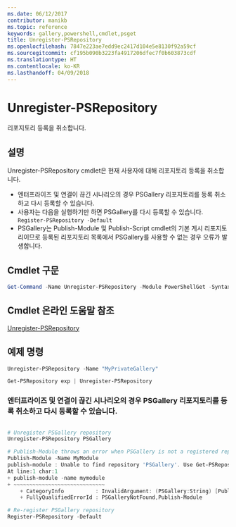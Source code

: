 ```yaml
---
ms.date: 06/12/2017
contributor: manikb
ms.topic: reference
keywords: gallery,powershell,cmdlet,psget
title: Unregister-PSRepository
ms.openlocfilehash: 7847e223ae7edd9ec2417d104e5e8130f92a59cf
ms.sourcegitcommit: cf195b090b3223fa4917206dfec7f0b603873cdf
ms.translationtype: HT
ms.contentlocale: ko-KR
ms.lasthandoff: 04/09/2018
---
```

# <a name="unregister-psrepository"></a>Unregister-PSRepository

리포지토리 등록을 취소합니다.

## <a name="description"></a>설명

Unregister-PSRepository cmdlet은 현재 사용자에 대해 리포지토리 등록을 취소합니다.
- 엔터프라이즈 및 연결이 끊긴 시나리오의 경우 PSGallery 리포지토리를 등록 취소하고 다시 등록할 수 있습니다.
- 사용자는 다음을 실행하기만 하면 PSGallery를 다시 등록할 수 있습니다. `Register-PSRepository -Default`
- PSGallery는 Publish-Module 및 Publish-Script cmdlet의 기본 게시 리포지토리이므로 등록된 리포지토리 목록에서 PSGallery를 사용할 수 없는 경우 오류가 발생합니다.

## <a name="cmdlet-syntax"></a>Cmdlet 구문

```powershell
Get-Command -Name Unregister-PSRepository -Module PowerShellGet -Syntax
```
## <a name="cmdlet-online-help-reference"></a>Cmdlet 온라인 도움말 참조

[Unregister-PSRepository](http://go.microsoft.com/fwlink/?LinkID=517130)

## <a name="example-commands"></a>예제 명령

```powershell
Unregister-PSRepository -Name "MyPrivateGallery"

Get-PSRepository exp | Unregister-PSRepository
```

### <a name="unregistration-and-re-registration-of-the-psgallery-repository-is-allowed-for-an-enterprise-and-disconnected-scenarios"></a>엔터프라이즈 및 연결이 끊긴 시나리오의 경우 PSGallery 리포지토리를 등록 취소하고 다시 등록할 수 있습니다.
```powershell

# Unregister PSGallery repository
Unregister-PSRepository PSGallery

# Publish-Module throws an error when PSGallery is not a registered repository
Publish-Module -Name MyModule
publish-module : Unable to find repository 'PSGallery'. Use Get-PSRepository to see all available repositories. Try again after specifying a valid repository name. You can use 'Register-PSRepository -Default' to register the PSGallery repository.
At line:1 char:1
+ publish-module -name mymodule
+ ~~~~~~~~~~~~~~~~~~~~~~~~~~~~~
    + CategoryInfo          : InvalidArgument: (PSGallery:String) [Publish-Module], ArgumentException
    + FullyQualifiedErrorId : PSGalleryNotFound,Publish-Module

# Re-register PSGallery repository
Register-PSRepository -Default
```